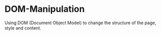 # DOM-Manipulation
Using DOM (Document Object Model) to change the structure of the page, style and content.

